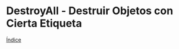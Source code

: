 # DestroyAll - Destruir Objetos con Cierta Etiqueta

[Índice](https://github.com/mishicoder/KaboomDoc-ES-/blob/main/doc/1.%20Introduccion/0.%20Indice.md)
